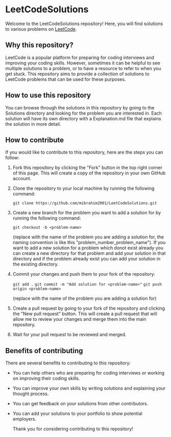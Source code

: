 # LeetCodeSolutions

Welcome to the LeetCodeSolutions repository! Here, you will find solutions to various problems on [LeetCode](https://leetcode.com/).

## Why this repository?

LeetCode is a popular platform for preparing for coding interviews and improving your coding skills. However, sometimes it can be helpful to see multiple solutions to a problem, or to have a resource to refer to when you get stuck. This repository aims to provide a collection of solutions to LeetCode problems that can be used for these purposes.

## How to use this repository

You can browse through the solutions in this repository by going to the Solutions directory and looking for the problem you are interested in. Each solution will have its own directory with a Explanation.md file that explains the solution in more detail.

## How to contribute

If you would like to contribute to this repository, here are the steps you can follow:

1. Fork this repository by clicking the "Fork" button in the top right corner of this page. This will create a copy of the repository in your own GitHub account.

2. Clone the repository to your local machine by running the following command:

   `git clone https://github.com/mibrahim2001/LeetCodeSolutions.git`

3. Create a new branch for the problem you want to add a solution for by running the following command:

   `git checkout -b <problem-name>`

   (replace <problem-name> with the name of the problem you are adding a solution for, the naming convention is like this "problem_number_problem_name"). If you want to add a new solution for a problem which donot exist already you can create a new directory for that problem and add your solution in that directory and if the problem already exist you can add your solution in the existing directory.

4. Commit your changes and push them to your fork of the repository:

   `git add .`
   `git commit -m "Add solution for <problem-name>"`
   `git push origin <problem-name>`
   
   (replace <problem-name> with the name of the problem you are adding a solution for)

5. Create a pull request by going to your fork of the repository and clicking the "New pull request" button. This will create a pull request that will allow me to review your changes and merge them into the main repository.

6. Wait for your pull request to be reviewed and merged.

## Benefits of contributing

There are several benefits to contributing to this repository:

- You can help others who are preparing for coding interviews or working on improving their coding skills.
- You can improve your own skills by writing solutions and explaining your thought process.
- You can get feedback on your solutions from other contributors.
- You can add your solutions to your portfolio to show potential employers.

  Thank you for considering contributing to this repository!
